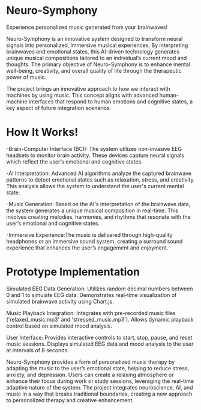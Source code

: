 # Neuro-Symphony
Experience personalized music generated from your brainwaves!

Neuro-Symphony is an innovative system designed to transform neural signals into personalized, immersive musical experiences. By interpreting brainwaves and emotional states, this AI-driven technology generates unique musical compositions tailored to an individual’s current mood and thoughts. The primary objective of Neuro-Symphony is to enhance mental well-being, creativity, and overall quality of life through the therapeutic power of music.

The project brings an innovative approach to how we interact with machines by using music. This concept aligns with advanced human-machine interfaces that respond to human emotions and cognitive states, a key aspect of future integration scenarios.

# How It Works!

-Brain-Computer Interface (BCI): The system utilizes non-invasive EEG headsets to monitor brain activity. These devices capture neural signals which reflect the user’s emotional and cognitive states.

-AI Interpretation: Advanced AI algorithms analyze the captured brainwave patterns to detect emotional states such as relaxation, stress, and creativity. This analysis allows the system to understand the user's current mental state.

-Music Generation: Based on the AI's interpretation of the brainwave data, the system generates a unique musical composition in real-time. This involves creating melodies, harmonies, and rhythms that resonate with the user’s emotional and cognitive states.

-Immersive Experience:The music is delivered through high-quality headphones or an immersive sound system, creating a surround sound experience that enhances the user’s engagement and enjoyment.

# Prototype Implementation

Simulated EEG Data Generation: Utilizes random decimal numbers between 0 and 1 to simulate EEG data. Demonstrates real-time visualization of simulated brainwave activity using Chart.js.

Music Playback Integration: Integrates with pre-recorded music files ('relaxed_music.mp3' and 'stressed_music.mp3'). Allows dynamic playback control based on simulated mood analysis.

User Interface: Provides interactive controls to start, stop, pause, and reset music sessions. Displays simulated EEG data and mood analysis to the user at intervals of 8 seconds.


Neuro-Symphony provides a form of personalized music therapy by adapting the music to the user’s emotional state, helping to reduce stress, anxiety, and depression. Users can create a relaxing atmosphere or enhance their focus during work or study sessions, leveraging the real-time adaptive nature of the system. The project integrates neuroscience, AI, and music in a way that breaks traditional boundaries, creating a new approach to personalized therapy and creative enhancement.
